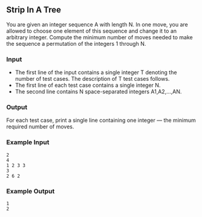 ## Strip In A Tree

You are given an integer sequence A with length N. In one move, you are allowed to choose one element of this sequence and change it to an arbitrary integer. Compute the minimum number of moves needed to make the sequence a permutation of the integers 1 through N.

### Input

- The first line of the input contains a single integer T denoting the number of test cases. The description of T test cases follows.
- The first line of each test case contains a single integer N.
- The second line contains N space-separated integers A1,A2,…,AN.

### Output

For each test case, print a single line containing one integer — the minimum required number of moves.

### Example Input

```
2
4
1 2 3 3
3
2 6 2
```

### Example Output

```
1
2
```
